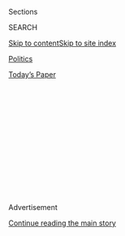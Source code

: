 <div id="app">

<div>

<div>

<div>

<div class="NYTAppHideMasthead css-1q2w90k e1suatyy0">

<div class="section css-ui9rw0 e1suatyy2">

<div class="css-eph4ug er09x8g0">

<div class="css-6n7j50">

</div>

<span class="css-1dv1kvn">Sections</span>

<div class="css-10488qs">

<span class="css-1dv1kvn">SEARCH</span>

</div>

[Skip to content](#site-content)[Skip to site
index](#site-index)

</div>

<div id="masthead-section-label" class="css-1wr3we4 eaxe0e00">

[Politics](https://www.nytimes.com/section/politics)

</div>

<div class="css-10698na e1huz5gh0">

</div>

</div>

<div id="masthead-bar-one" class="section hasLinks css-15hmgas e1csuq9d3">

<div class="css-uqyvli e1csuq9d0">

</div>

<div class="css-1uqjmks e1csuq9d1">

</div>

<div class="css-9e9ivx">

[](https://myaccount.nytimes.com/auth/login?response_type=cookie&client_id=vi)

</div>

<div class="css-1bvtpon e1csuq9d2">

[Today’s
Paper](https://www.nytimes.com/section/todayspaper)

</div>

</div>

</div>

</div>

<div data-aria-hidden="false">

<div id="site-content" data-role="main">

<div>

<div class="css-1aor85t" style="opacity:0.000000001;z-index:-1;visibility:hidden">

<div class="css-1hqnpie">

<div class="css-epjblv">

<span class="css-17xtcya">[Politics](/section/politics)</span><span class="css-x15j1o">|</span><span class="css-fwqvlz">Trump’s
Choice of Stephen Bannon Is Nod to Anti-Washington
Base</span>

</div>

<div class="css-k008qs">

<div class="css-1iwv8en">

<span class="css-18z7m18"></span>

<div>

</div>

</div>

<span class="css-1n6z4y">https://nyti.ms/2ez1od5</span>

<div class="css-1705lsu">

<div class="css-4xjgmj">

<div class="css-4skfbu" data-role="toolbar" data-aria-label="Social Media Share buttons, Save button, and Comments Panel with current comment count" data-testid="share-tools">

  - 
  - 
  - 
  - 
    
    <div class="css-6n7j50">
    
    </div>

  - 

</div>

</div>

</div>

</div>

</div>

</div>

<div class="css-13pd83m">

</div>

<div id="top-wrapper" class="css-1sy8kpn">

<div id="top-slug" class="css-l9onyx">

Advertisement

</div>

[Continue reading the main
story](#after-top)

<div class="ad top-wrapper" style="text-align:center;height:100%;display:block;min-height:250px">

<div id="top" class="place-ad" data-position="top" data-size-key="top">

</div>

</div>

<div id="after-top">

</div>

</div>

<div id="sponsor-wrapper" class="css-1hyfx7x">

<div id="sponsor-slug" class="css-19vbshk">

Supported by

</div>

[Continue reading the main
story](#after-sponsor)

<div id="sponsor" class="ad sponsor-wrapper" style="text-align:center;height:100%;display:block">

</div>

<div id="after-sponsor">

</div>

</div>

<div class="css-1vkm6nb ehdk2mb0">

# Trump’s Choice of Stephen Bannon Is Nod to Anti-Washington Base

</div>

<div class="css-79elbk" data-testid="photoviewer-wrapper">

<div class="css-z3e15g" data-testid="photoviewer-wrapper-hidden">

</div>

<div class="css-1a48zt4 ehw59r15" data-testid="photoviewer-children">

![<span class="css-16f3y1r e13ogyst0" data-aria-hidden="true">Stephen K.
Bannon at a Donald J. Trump rally in New Hampshire last
month.</span><span class="css-cnj6d5 e1z0qqy90" itemprop="copyrightHolder"><span class="css-1ly73wi e1tej78p0">Credit...</span><span><span>Stephen
Crowley/The New York
Times</span></span></span>](https://static01.nyt.com/images/2016/11/15/us/15bannon1/15bannon1-articleLarge.jpg?quality=75&auto=webp&disable=upscale)

</div>

</div>

<div class="css-xt80pu e12qa4dv0">

<div class="css-18e8msd">

<div class="css-vp77d3 epjyd6m0">

<div class="css-1baulvz">

By [<span class="css-1baulvz last-byline" itemprop="name">Jeremy W.
Peters</span>](http://www.nytimes.com/by/jeremy-w-peters)

</div>

</div>

  - Nov. 14,
    2016

  - 
    
    <div class="css-4xjgmj">
    
    <div class="css-d8bdto" data-role="toolbar" data-aria-label="Social Media Share buttons, Save button, and Comments Panel with current comment count" data-testid="share-tools">
    
      - 
      - 
      - 
      - 
        
        <div class="css-6n7j50">
        
        </div>
    
      - 
    
    </div>
    
    </div>

</div>

</div>

<div class="section meteredContent css-1r7ky0e" name="articleBody" itemprop="articleBody">

<div class="css-1fanzo5 StoryBodyCompanionColumn">

<div class="css-53u6y8">

WASHINGTON — In naming Stephen K. Bannon to a senior White House post,
President-elect Donald J. Trump has elevated the hard-right nationalist
movement that Mr. Bannon has nurtured for years from the fringes of
American politics to its very heart, a remarkable shift that has further
intensified concern about the new administration’s direction.

The provocative news and opinion website that Mr. Bannon ran, [Breitbart
News](http://www.breitbart.com/), has repeatedly published articles
linking migrants to [the spread of
disease](http://www.breitbart.com/big-government/2016/06/19/diseases-thought-eradicated-world-refugee-day/).
Its authors [have criticized politicians who do not support a religious
test](http://www.breitbart.com/2016-presidential-race/2016/05/09/paul-ryan-says-u-s-must-admit-muslim-migrants-sends-kids-to-private-school-that-screens-them-out/)
for immigrants to screen out potential jihadists. And it has promoted
stories that tried [to tie Huma
Abedin](http://www.breitbart.com/radio/2016/09/08/erik-prince-on-huma-abedin-agent-of-influence-very-sympathetic-to-the-muslim-brotherhood-had-hillary-clintons-ear-for-all-these-years/),
a top aide to Hillary Clinton who is Muslim, to Islamic militants.

In an interview, Mr. Bannon, 62, rejected what he called the
“ethno-nationalist” tendencies of some in the movement. His interest
in populism and American nationalism, he said, has to do with curbing
what he sees as the corrosive effects of globalization. And he believes
his enemies are misstating his views and those of many Trump followers.

“These people are patriots,” he said. “They love their country. They
just want their country taken care of.”

</div>

</div>

<div class="css-1fanzo5 StoryBodyCompanionColumn">

<div class="css-53u6y8">

He added, “It’s not that some people on the margins, as in any movement,
aren’t bad guys — racists, anti-Semites. But that’s irrelevant.”

Some of Mr. Bannon’s own statements and behavior have drawn the
condemnation of faith leaders and anti-discrimination groups, which
reacted to his appointment with alarm on Monday. Jewish groups pointed
to allegations from Mr. Bannon’s ex-wife that he had made anti-Semitic
comments about the students at his daughter’s school. Critics have
resurfaced other episodes from his past, including a 2011 interview in
which he mocked liberals who criticize conservative women as “a bunch of
dykes that came from the Seven Sisters schools.”

Mr. Bannon’s ascent has quickly become the focus of those critics, [who
broadly condemned the choice as
divisive](http://www.nytimes.com/2016/11/15/us/politics/donald-trump-presidency.html?hp&action=click&pgtype=Homepage&clickSource=story-heading&module=a-lede-package-region&region=top-news&WT.nav=top-news),
if not racist, on Monday. But it was also a victory of head-spinning
dimensions for a man who is relatively new to the president-elect’s
inner circle. When Mr. Bannon joined Mr. Trump’s sputtering presidential
campaign in August, he insisted to his friends that even if Mr. Trump
lost, he could at least mitigate any damage to the nationalist movement,
which he helped fuel as the head of
Breitbart.

</div>

</div>

<div class="css-1sngw6j">

[](https://www.nytimes.com/interactive/2016/us/politics/donald-trump-administration.html)

<div class="css-1eoytci">

![](https://static01.nyt.com/images/2016/11/11/us/politics/donald-trump-administration-1478905372015/donald-trump-administration-1478905372015-square640.jpg)

</div>

<div class="css-1rha1bf">

## Donald Trump’s Cabinet Is Complete. Here’s the Full List.

A list of appointees and nominees for top posts in the new
administration.

</div>

</div>

<div class="css-1fanzo5 StoryBodyCompanionColumn">

<div class="css-53u6y8">

Instead, that nationalist movement — which has promoted and enabled
anti-immigrant, anti-Muslim and racist sentiments — will now have a
champion at Mr. Trump’s side in the West Wing.

</div>

</div>

<div class="css-1fanzo5 StoryBodyCompanionColumn">

<div class="css-53u6y8">

The place that Mr. Bannon will occupy in the new administration, as
senior counselor and chief strategist, also elevates to one of the most
powerful roles in government someone whose mission in politics has been
to tear down institutions, not run them.

His appointment was intended to be a reassuring signal to the vocal and
restive members of Mr. Trump’s populist, anti-Washington base who are
suspicious of power and anyone who holds it. Mr. Trump is their
champion, but Mr. Bannon is their check against the Washington
establishment and any efforts it makes to soften the new president’s
resolve.

Mr. Bannon does not come out of the usual political or ideological
backgrounds that have shaped the Republican Party in recent decades. He
is not a religious conservative who is focused on social issues. He is
not a traditional economic conservative. What especially motivates Mr.
Bannon, his friends and colleagues say, is a sense that the country’s
cultural and political elite are contemptuous of ordinary Americans.
That endeared him to Mr. Trump, who never felt he received the respect
he deserved for building such a large political movement.

That “arrogance of the elites,” as Mr. Bannon has said, explains why
most of the media and political class missed the rise of Mr. Trump.

Mr. Bannon’s disgust with the politics of the mainstream Republican
Party burns just as hot as, if not hotter than, his animus toward
liberals. He sees Republicans as the “[party of Davos
donors](http://www.breitbart.com/big-government/2016/02/10/trump-senior-adviser-this-is-a-political-earthquake/)”
and has scorned them for denigrating Trump supporters as the
“vulgarians, the hobbits” and “the peasants with the pitchforks.”

He is close to Sarah Palin, and at one point he urged her to take up the
kind of Republican versus Republican battle he relishes: a primary
campaign against Senator John McCain, her 2008 running mate. (She
declined.) He was behind some of the Trump campaign’s most inflammatory
moves, like inviting several women who had accused Bill Clinton of
sexual advances to sit in Mr. Trump’s family box during a debate.

He had never worked on a national campaign until signing on with Mr.
Trump, and has had eclectic taste in careers. He served as a Navy
officer and went into banking for Goldman Sachs. [He also helped run
Biosphere 2,](https://www.youtube.com/watch?v=l_gkBPlLcfQ) the domed
ecosystem in Arizona where people lived without contact with the outside
world. Like many leaders of the emerging hard-right movement, he became
engaged in politics with the rise of the Tea Party early in President
Obama’s first term.

</div>

</div>

<div class="css-1fanzo5 StoryBodyCompanionColumn">

<div class="css-53u6y8">

He felt that the government’s bailout of the banking system was an
egregious misuse of taxpayer dollars that did almost nothing to help
ordinary Americans. His reason was personal: His father, a former
telephone company lineman, had to sell off stock in his retirement
account to make ends meet.

</div>

</div>

![<span class="css-16f3y1r e13ogyst0">In August, Donald J. Trump shook
up his presidential campaign for the second time in two months, hiring
Stephen K. Bannon, the executive chairman of Breitbart News, as the
Republican campaign’s chief
executive.</span><span class="css-cch8ym"><span class="css-1dv1kvn">Credit</span><span class="css-cnj6d5 e1z0qqy90" itemprop="copyrightHolder"><span class="css-1ly73wi e1tej78p0">Credit...</span><span>Carlo
Allegri/Reuters.</span></span></span>](https://static01.nyt.com/images/2016/08/19/us/politics/19bannon_hp/19bannon_hp-videoSixteenByNine3000.jpg)

<div class="css-1fanzo5 StoryBodyCompanionColumn">

<div class="css-53u6y8">

Mr. Bannon has told people in Mr. Trump’s inner circle that the new
administration will have a short window of time to push its agenda
through and should focus first on the priorities that are expected to be
the most contentious.

Ever hungry for political combat, Mr. Bannon is expected to be an
unrelenting advocate for many of Mr. Trump’s most aggressive plans on
immigration. That involves stopping the immigration of Syrian refugees,
deporting undocumented immigrants with criminal records and devoting
more resources to securing the border.

Mr. Bannon, who grew up in a working-class neighborhood in Norfolk, Va.,
earned degrees from Georgetown and Harvard. He [often
compares](http://www.breitbart.com/radio/2016/11/02/trump-campaign-ceo-stephen-k-bannon-speaks-with-breitbart-news-daily-to-celebrate-show-anniversary/)
Mr. Trump’s political rise to that of Andrew Jackson, the military
general and populist hero who took on the political and social elite of
his day as the seventh president of the United States.

While Mr. Trump became the leader of the movement of disaffected
Americans who feel lost and disenfranchised in a nation undergoing rapid
cultural and demographic change, Mr. Bannon has been a student of global
populist trends, carefully tracking the rise of the far-right National
Front in France under Marine Le Pen and the remarkable victory of the
U.K. Independence Party in Britain’s vote this year to leave the
European Union.

“Steve saw — and was a thought leader and a visionary about — the issues
and the movement that Trump eventually caught on to and espoused,” said
Larry Solov, the chief executive of Breitbart.

</div>

</div>

<div class="css-1fanzo5 StoryBodyCompanionColumn">

<div class="css-53u6y8">

“He’s like a field general,” Mr. Solov added, “and very much sees the
fight for the soul of this country as a war.”

Mr. Bannon will take his White House job already at odds with the House
speaker, Paul D. Ryan, an ally of Mr. Priebus’s whom Mr. Bannon has long
sought to undermine. When he ran Breitbart, Mr. Bannon promoted Mr.
Ryan’s opponent in the Wisconsin primary in the website’s news stories
and radio interviews. Mr. Bannon is personally close to members of
Congress like Dave Brat, the Virginia Republican who unseated Eric
Cantor, the former majority leader. [He has
written](http://www.breitbart.com/big-government/2015/12/16/paul-ryan-betrays-america-1-1-trillion-2000-plus-page-omnibus-bill-funds-fundamental-transformation-america/)
that the appropriations process under Mr. Ryan was “a total and complete
sellout of the American people.”

His former colleagues at Breitbart refer to him admiringly as a “honey
badger” because of his relentlessness — a quality they now expect him to
turn on Washington.

“What drives Steve,” said Joel B. Pollak, Breitbart’s editor at large,
“is the way the political establishment is holding back American
politics.”

</div>

</div>

</div>

<div>

</div>

<div>

</div>

<div>

</div>

<div>

<div id="bottom-wrapper" class="css-1ede5it">

<div id="bottom-slug" class="css-l9onyx">

Advertisement

</div>

[Continue reading the main
story](#after-bottom)

<div id="bottom" class="ad bottom-wrapper" style="text-align:center;height:100%;display:block;min-height:90px">

</div>

<div id="after-bottom">

</div>

</div>

</div>

</div>

</div>

## Site Index

<div>

</div>

## Site Information Navigation

  - [© <span>2020</span> <span>The New York Times
    Company</span>](https://help.nytimes.com/hc/en-us/articles/115014792127-Copyright-notice)

<!-- end list -->

  - [NYTCo](https://www.nytco.com/)
  - [Contact
    Us](https://help.nytimes.com/hc/en-us/articles/115015385887-Contact-Us)
  - [Work with us](https://www.nytco.com/careers/)
  - [Advertise](https://nytmediakit.com/)
  - [T Brand Studio](http://www.tbrandstudio.com/)
  - [Your Ad
    Choices](https://www.nytimes.com/privacy/cookie-policy#how-do-i-manage-trackers)
  - [Privacy](https://www.nytimes.com/privacy)
  - [Terms of
    Service](https://help.nytimes.com/hc/en-us/articles/115014893428-Terms-of-service)
  - [Terms of
    Sale](https://help.nytimes.com/hc/en-us/articles/115014893968-Terms-of-sale)
  - [Site
    Map](https://spiderbites.nytimes.com)
  - [Help](https://help.nytimes.com/hc/en-us)
  - [Subscriptions](https://www.nytimes.com/subscription?campaignId=37WXW)

</div>

</div>

</div>

</div>
